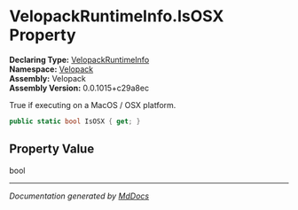 ﻿<!--  
  <auto-generated>   
    The contents of this file were generated by a tool.  
    Changes to this file may be list if the file is regenerated  
  </auto-generated>   
-->

# VelopackRuntimeInfo.IsOSX Property

**Declaring Type:** [VelopackRuntimeInfo](../index.md)  
**Namespace:** [Velopack](../../index.md)  
**Assembly:** Velopack  
**Assembly Version:** 0.0.1015+c29a8ec

 True if executing on a MacOS \/ OSX platform. 

```csharp
public static bool IsOSX { get; }
```

## Property Value

bool

___

*Documentation generated by [MdDocs](https://github.com/ap0llo/mddocs)*
